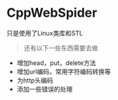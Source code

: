 # CppWebSpider
只是使用了Linux类库和STL
> 还有以下一些东西需要去做

* 增加head，put，delete方法
* 增加url编码，常用字符编码转换等
* 为http头编码
* 添加一些错误的处理
